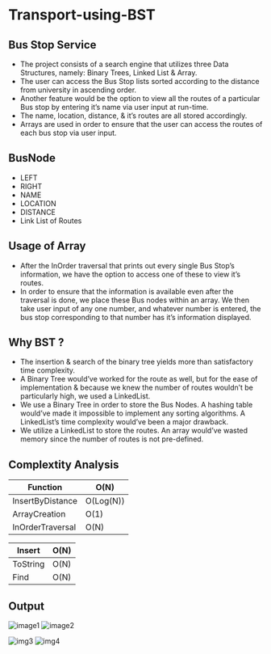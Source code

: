 # Transport-using-BST

## Bus Stop Service 
- The project consists of a search engine that utilizes three Data Structures, namely: Binary Trees, Linked List & Array.
- The user can access the Bus Stop lists sorted according to the distance from university in ascending order.
- Another feature would be the option to view all the routes of a particular Bus stop by entering it’s name via user input at run-time.
- The name, location, distance, & it’s routes are all stored accordingly. 
- Arrays are used in order to ensure that the user can access the routes of each bus stop via user input.
## BusNode 
- LEFT
- RIGHT
- NAME
- LOCATION
- DISTANCE
- Link List of Routes

## Usage of Array 
- After the InOrder traversal that prints out every single Bus Stop’s information, we have the option to access one of these to view it’s routes. 
- In order to ensure that the information is available even after the traversal is done, we place these Bus nodes within an array. We then take user input of any one number, and whatever number is entered, the bus stop corresponding to that number has it’s information displayed.

## Why BST ?
- The insertion & search of the binary tree yields more than satisfactory time complexity. 
- A Binary Tree would’ve worked for the route as well, but for the ease of implementation & because we knew the number of routes wouldn’t be particularly high, we used a LinkedList.
- We use a Binary Tree in order to store the Bus Nodes. A hashing table would’ve made it impossible to implement any sorting algorithms. A LinkedList’s time complexity would’ve been a major drawback.
- We utilize a LinkedList to store the routes. An array would’ve wasted memory since the number of routes is not pre-defined. 

## Complextity Analysis
| Function | O(N)     | 
| -------- | -------- | 
| InsertByDistance   | O(Log(N))|
| ArrayCreation   | O(1)     |
| InOrderTraversal   | O(N)     |

| Insert | O(N)     | 
| -------- | -------- | 
| ToString  | O(N) |
| Find   | O(N)     |

## Output 
![image1](https://github.com/MoeenH/Transport-using-BST/assets/57503695/47fc3e5f-d48b-40eb-b4c0-04ca7814d8db)
![image2](https://github.com/MoeenH/Transport-using-BST/assets/57503695/342df580-308c-4e58-91f9-3bba811668cd)

![img3](https://github.com/MoeenH/Transport-using-BST/assets/57503695/6557fb8b-e27e-4e4a-95a7-2ab754d18c17)
![img4](https://github.com/MoeenH/Transport-using-BST/assets/57503695/c0824692-86d3-4b9f-8ce4-2811777f12e8)


